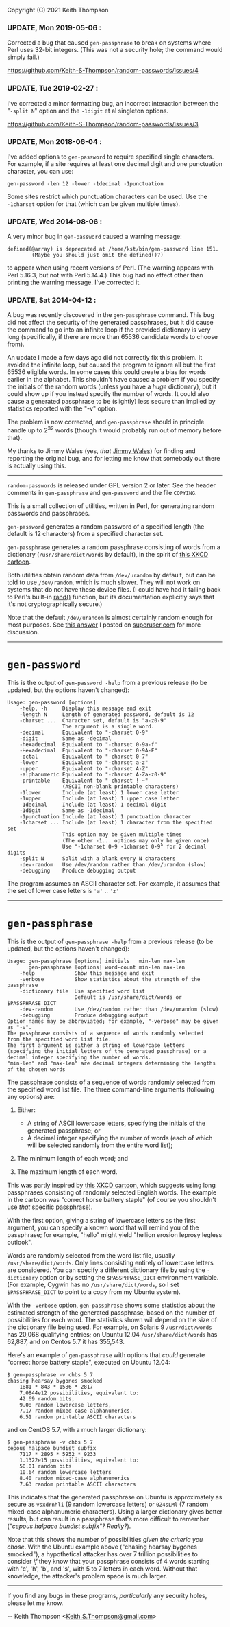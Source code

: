 Copyright (C) 2021 Keith Thompson

### UPDATE, Mon 2019-05-06 :

Corrected a bug that caused `gen-passphrase` to break on systems
where Perl uses 32-bit integers.  (This was not a security hole;
the command would simply fail.)

https://github.com/Keith-S-Thompson/random-passwords/issues/4

### UPDATE, Tue 2019-02-27 :

I've corrected a minor formatting bug, an incorrect interaction between
the "`-split N`" option and the `-1digit` et al singleton options.

https://github.com/Keith-S-Thompson/random-passwords/issues/3

### UPDATE, Mon 2018-06-04 :

I've added options to `gen-password` to require specified single
characters.  For example, if a site requires at least one decimal
digit and one punctuation character, you can use:

    gen-password -len 12 -lower -1decimal -1punctuation

Some sites restrict which punctuation characters can be used.  Use the
`-1charset` option for that (which can be given multiple times).

### UPDATE, Wed 2014-08-06 :

A very minor bug in `gen-password` caused a warning message:

    defined(@array) is deprecated at /home/kst/bin/gen-password line 151.
            (Maybe you should just omit the defined()?)

to appear when using recent versions of Perl.  (The warning appears
with Perl 5.16.3, but not with Perl 5.14.4.)  This bug had no effect
other than printing the warning message.  I've corrected it.

### UPDATE, Sat 2014-04-12 :

A bug was recently discovered in the `gen-passphrase` command.
This bug did not affect the security of the generated passphrases,
but it did cause the command to go into an infinite loop if the
provided dictionary is very long (specifically, if there are more
than 65536 candidate words to choose from).

An update I made a few days ago did not correctly fix this problem.
It avoided the infinite loop, but caused the program to ignore all
but the first 65536 eligible words.  In some cases this could create
a bias for words earlier in the alphabet.  This shouldn't have caused
a problem if you specify the initials of the random words (unless you
have a *huge* dictionary), but it could show up if you instead specify
the number of words.  It could also cause a generated passphrase to be
(slightly) less secure than implied by statistics reported with the
"-v" option.

The problem is now corrected, and `gen-passphrase` should in principle
handle up to 2<sup>32</sup> words (though it would probably run out
of memory before that).

My thanks to Jimmy Wales (yes, *that* [Jimmy
Wales](http://en.wikipedia.org/wiki/Jimmy_wales)) for finding and
reporting the original bug, and for letting me know that somebody
out there is actually using this.

---

`random-passwords` is released under GPL version 2 or later.  See the
header comments in `gen-passphrase` and `gen-password` and the file
`COPYING`.

This is a small collection of utilities, written in Perl, for
generating random passwords and passphrases.

`gen-password` generates a random password of a specified length
(the default is 12 characters) from a specified character set.

`gen-passphrase` generates a random passphrase consisting of words from
a dictionary (`/usr/share/dict/words` by default), in the spirit of
[this XKCD cartoon](http://xkcd.com/936/).

Both utilities obtain random data from `/dev/urandom` by
default, but can be told to use `/dev/random`, which is much
slower. They will not work on systems that do not have these
device files. (I could have had it falling back to Perl's built-in
[rand()](http://perldoc.perl.org/functions/rand.html) function, but its
documentation explicitly says that it's not cryptographically secure.)

Note that the default `/dev/urandom` is almost
certainly random enough for most purposes. See [this
answer](http://superuser.com/a/359601/92954) I posted on
[superuser.com](http://superuser.com/) for more discussion.

---

# `gen-password`

This is the output of `gen-password -help` from a previous release (to be updated, but the options haven't changed):
```
Usage: gen-password [options]
    -help, -h     Display this message and exit
    -length N     Length of generated password, default is 12
    -charset ...  Character set, default is "a-z0-9"
                  The argument is a single word.
    -decimal      Equivalent to "-charset 0-9"
    -digit        Same as -decimal
    -hexadecimal  Equivalent to "-charset 0-9a-f"
    -Hexadecimal  Equivalent to "-charset 0-9A-F"
    -octal        Equivalent to "-charset 0-7"
    -lower        Equivalent to "-charset a-z"
    -upper        Equivalent to "-charset A-Z"
    -alphanumeric Equivalent to "-charset A-Za-z0-9"
    -printable    Equivalent to "-charset !-~"
                  (ASCII non-blank printable characters)
    -1lower       Include (at least) 1 lower case letter
    -1upper       Include (at least) 1 upper case letter
    -1decimal     Include (at least) 1 decimal digit
    -1digit       Same as -1decimal
    -1punctuation Include (at least) 1 punctuation character
    -1charset ... Include (at least) 1 character from the specified set
                  This option may be given multiple times
                  (The other -1... options may only be given once)
                  Use "-1charset 0-9 -1charset 0-9" for 2 decimal digits
    -split N      Split with a blank every N characters
    -dev-random   Use /dev/random rather than /dev/urandom (slow)
    -debugging    Produce debugging output
```

The program assumes an ASCII character set. For example, it assumes that 
the set of lower case letters is `'a'` .. `'z'` 

---

# `gen-passphrase`

This is the output of `gen-passphrase -help` from a previous release (to be updated, but the options haven't changed):
```
Usage: gen-passphrase [options] initials   min-len max-len
       gen-passphrase [options] word-count min-len max-len
    -help             Show this message and exit
    -verbose          Show statistics about the strength of the passphrase
    -dictionary file  Use specified word list
                      Default is /usr/share/dict/words or $PASSPHRASE_DICT
    -dev-random       Use /dev/random rather than /dev/urandom (slow)
    -debugging        Produce debugging output
Option names may be abbreviated; for example, "-verbose" may be given as "-v".
The passphrase consists of a sequence of words randomly selected
from the specified word list file.
The first argument is either a string of lowercase letters
(specifying the initial letters of the generated passphrase) or a
decimal integer specifying the number of words.
"min-len" and "max-len" are decimal integers determining the lengths
of the chosen words
```

The passphrase consists of a sequence of words randomly selected
from the specified word list file.  The three command-line arguments
(following any options) are:

1. Either:

   * A string of ASCII lowercase letters, specifying the initials
   of the generated passphrase; or
   * A decimal integer specifying the number of words (each of which
   will be selected randomly from the entire word list);

2. The minimum length of each word; and

3. The maximum length of each word.

This was partly inspired by [this XKCD cartoon](http://xkcd.com/936/),
which suggests using long passphrases consisting of randomly selected
English words.  The example in the cartoon was "correct horse battery
staple" (of course you shouldn't use *that* specific passphrase).

With the first option, giving a string of lowercase letters as the
first argument, you can specify a known word that will remind you
of the passphrase; for example, "hello" might yield "hellion erosion
leprosy legless outlook".

Words are randomly selected from the word list file, usually
`/usr/share/dict/words`. Only lines consisting entirely of
lowercase letters are considered. You can specify a different
dictionary file by using the `-dictionary` option or by setting the
`$PASSPHRASE_DICT` environment variable. (For example, Cygwin has no
`/usr/share/dict/words`, so I set `$PASSPHRASE_DICT` to point to a copy
from my Ubuntu system).

With the `-verbose` option, `gen-passphrase` shows some statistics
about the estimated strength of the generated passphrase, based on the
number of possibilities for each word. The statistics shown will depend
on the size of the dictionary file being used. For example, on Solaris
9 `/usr/dict/words` has 20,068 qualifying entries; on Ubuntu 12.04
`/usr/share/dict/words` has 62,887, and on Centos 5.7 it has 355,543.

Here's an example of `gen-passphrase` with options that *could*
generate "correct horse battery staple", executed on Ubuntu 12.04:
```
$ gen-passphrase -v chbs 5 7
chasing hearsay bygones smocked
    1881 * 843 * 1586 * 2817
    7.0844e12 possibilities, equivalent to:
    42.69 random bits,
    9.08 random lowercase letters,
    7.17 random mixed-case alphanumerics,
    6.51 random printable ASCII characters
```

and on CentOS 5.7, with a much larger dictionary:
```
$ gen-passphrase -v chbs 5 7
cepous halpace bundist subfix
    7117 * 2895 * 5952 * 9233
    1.1322e15 possibilities, equivalent to:
    50.01 random bits
    10.64 random lowercase letters
    8.40 random mixed-case alphanumerics
    7.63 random printable ASCII characters
```

This indicates that the generated passphrase on Ubuntu is approximately
as secure as `vsxdrnhli` (9 random lowercase letters) or `0Z4sLMl` (7
random mixed-case alphanumeric characters). Using a larger dictionary
gives better results, but can result in a passphrase that's more
difficult to remember (*"cepous halpace bundist subfix"? Really?*).

Note that this shows the number of possibilities *given the criteria
you chose*. With the Ubuntu example above ("chasing hearsay bygones
smocked"), a hypothetical attacker has over 7 trillion possibilities to
consider *if* they know that your passphrase consists of 4 words
starting with 'c', 'h', 'b', and 's', with 5 to 7 letters in each word.
Without that knowledge, the attacker's problem space is much larger.

---

If you find any bugs in these programs, *particularly* any security holes, please let me know.

-- Keith Thompson <[Keith.S.Thompson@gmail.com](mailto:Keith.S.Thompson@gmail.com)>
